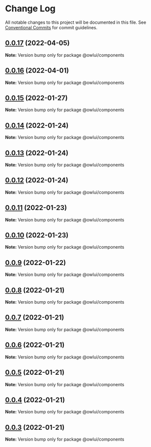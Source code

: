 # Change Log

All notable changes to this project will be documented in this file.
See [Conventional Commits](https://conventionalcommits.org) for commit guidelines.

## [0.0.17](https://github.com/EEBOS/owl-ui/compare/v0.0.16...v0.0.17) (2022-04-05)

**Note:** Version bump only for package @owlui/components





## [0.0.16](https://github.com/EEBOS/owl-ui/compare/v0.0.15...v0.0.16) (2022-04-01)

**Note:** Version bump only for package @owlui/components





## [0.0.15](https://github.com/EEBOS/owl-ui/compare/v0.0.14...v0.0.15) (2022-01-27)

**Note:** Version bump only for package @owlui/components





## [0.0.14](https://github.com/EEBOS/owl-ui/compare/v0.0.13...v0.0.14) (2022-01-24)

**Note:** Version bump only for package @owlui/components





## [0.0.13](https://github.com/EEBOS/owl-ui/compare/v0.0.12...v0.0.13) (2022-01-24)

**Note:** Version bump only for package @owlui/components





## [0.0.12](https://github.com/EEBOS/owl-ui/compare/v0.0.11...v0.0.12) (2022-01-24)

**Note:** Version bump only for package @owlui/components





## [0.0.11](https://github.com/EEBOS/owl-ui/compare/v0.0.10...v0.0.11) (2022-01-23)

**Note:** Version bump only for package @owlui/components





## [0.0.10](https://github.com/EEBOS/owl-ui/compare/v0.0.9...v0.0.10) (2022-01-23)

**Note:** Version bump only for package @owlui/components





## [0.0.9](https://github.com/EEBOS/owl-ui/compare/v0.0.8...v0.0.9) (2022-01-22)

**Note:** Version bump only for package @owlui/components





## [0.0.8](https://github.com/EEBOS/owl-ui/compare/v0.0.7...v0.0.8) (2022-01-21)

**Note:** Version bump only for package @owlui/components





## [0.0.7](https://github.com/EEBOS/owl-ui/compare/v0.0.6...v0.0.7) (2022-01-21)

**Note:** Version bump only for package @owlui/components





## [0.0.6](https://github.com/EEBOS/owl-ui/compare/v0.0.5...v0.0.6) (2022-01-21)

**Note:** Version bump only for package @owlui/components





## [0.0.5](https://github.com/EEBOS/owl-ui/compare/v0.0.4...v0.0.5) (2022-01-21)

**Note:** Version bump only for package @owlui/components





## [0.0.4](https://github.com/EEBOS/owl-ui/compare/v0.0.3...v0.0.4) (2022-01-21)

**Note:** Version bump only for package @owlui/components





## [0.0.3](https://github.com/EEBOS/owl-ui/compare/v0.0.2...v0.0.3) (2022-01-21)

**Note:** Version bump only for package @owlui/components
